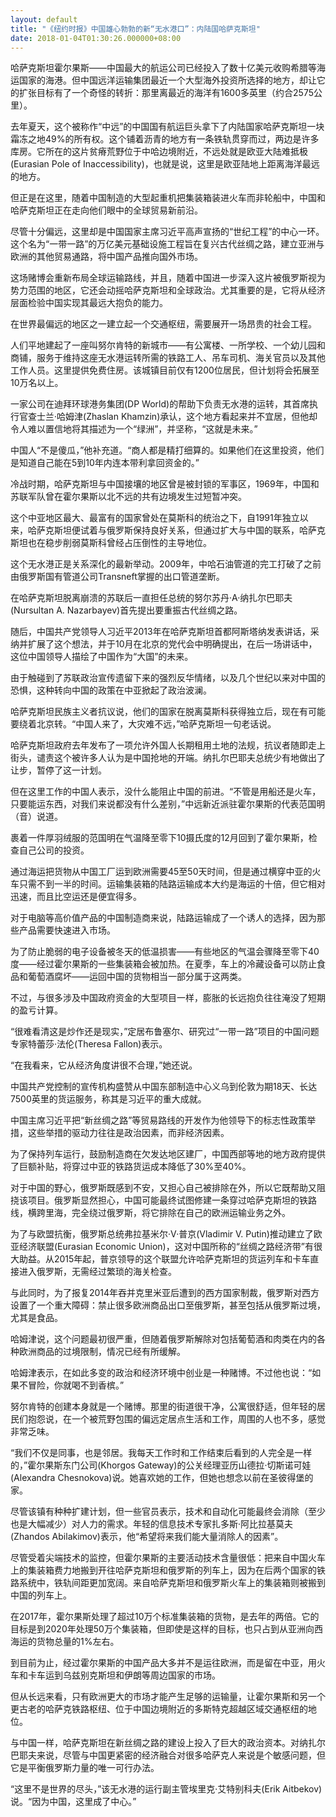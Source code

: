 ```yaml
---
layout: default
title: "《纽约时报》中国雄心勃勃的新“无水港口”：内陆国哈萨克斯坦"
date: 2018-01-04T01:30:26.000000+08:00
---
```


哈萨克斯坦霍尔果斯——中国最大的航运公司已经投入了数十亿美元收购希腊等海运国家的海港。但中国远洋运输集团最近一个大型海外投资所选择的地方，却让它的扩张目标有了一个奇怪的转折：那里离最近的海洋有1600多英里（约合2575公里）。

去年夏天，这个被称作“中远”的中国国有航运巨头拿下了内陆国家哈萨克斯坦一块霜冻之地49%的所有权。这个铺着沥青的地方有一条铁轨贯穿而过，两边是许多库房。它所在的这片贫瘠荒野位于中哈边境附近，不远处就是欧亚大陆难抵极(Eurasian Pole of Inaccessibility)，也就是说，这里是欧亚陆地上距离海洋最远的地方。

但正是在这里，随着中国制造的大型起重机把集装箱装进火车而非轮船中，中国和哈萨克斯坦正在走向他们眼中的全球贸易新前沿。

尽管十分偏远，这里却是中国国家主席习近平高声宣扬的“世纪工程”的中心一环。这个名为“一带一路”的万亿美元基础设施工程旨在复兴古代丝绸之路，建立亚洲与欧洲的其他贸易通路，将中国产品推向国外市场。

这场赌博会重新布局全球运输路线，并且，随着中国进一步深入这片被俄罗斯视为势力范围的地区，它还会动摇哈萨克斯坦和全球政治。尤其重要的是，它将从经济层面检验中国实现其最远大抱负的能力。

在世界最偏远的地区之一建立起一个交通枢纽，需要展开一场昂贵的社会工程。

人们平地建起了一座叫努尔肯特的新城市——有公寓楼、一所学校、一个幼儿园和商铺，服务于维持这座无水港运转所需的铁路工人、吊车司机、海关官员以及其他工作人员。这里提供免费住房。该城镇目前仅有1200位居民，但计划将会拓展至10万名以上。

一家公司在迪拜环球港务集团(DP World)的帮助下负责无水港的运转，其首席执行官查士兰·哈姆津(Zhaslan Khamzin)承认，这个地方看起来并不宜居，但他却令人难以置信地将其描述为一个“绿洲”，并坚称，“这就是未来。”

中国人“不是傻瓜，”他补充道。“商人都是精打细算的。如果他们在这里投资，他们是知道自己能在5到10年内连本带利拿回资金的。”

冷战时期，哈萨克斯坦与中国接壤的地区曾是被封锁的军事区，1969年，中国和苏联军队曾在霍尔果斯以北不远的共有边境发生过短暂冲突。

这个中亚地区最大、最富有的国家曾处在莫斯科的统治之下，自1991年独立以来，哈萨克斯坦便试着与俄罗斯保持良好关系，但通过扩大与中国的联系，哈萨克斯坦也在稳步削弱莫斯科曾经占压倒性的主导地位。

这个无水港正是关系深化的最新举动。2009年，中哈石油管道的完工打破了之前由俄罗斯国有管道公司Transneft掌握的出口管道垄断。

在哈萨克斯坦脱离崩溃的苏联后一直担任总统的努尔苏丹·A·纳扎尔巴耶夫(Nursultan A. Nazarbayev)首先提出要重振古代丝绸之路。

随后，中国共产党领导人习近平2013年在哈萨克斯坦首都阿斯塔纳发表讲话，采纳并扩展了这个想法，并于10月在北京的党代会中明确提出，在后一场讲话中，这位中国领导人描绘了中国作为“大国”的未来。

由于触碰到了苏联政治宣传遗留下来的强烈反华情绪，以及几个世纪以来对中国的恐惧，这种转向中国的政策在中亚掀起了政治波澜。

哈萨克斯坦民族主义者抗议说，他们的国家在脱离莫斯科获得独立后，现在有可能要绕着北京转。“中国人来了，大灾难不远，”哈萨克斯坦一句老话说。

哈萨克斯坦政府去年发布了一项允许外国人长期租用土地的法规，抗议者随即走上街头，谴责这个被许多人认为是中国抢地的开端。纳扎尔巴耶夫总统少有地做出了让步，暂停了这一计划。

但在这里工作的中国人表示，没什么能阻止中国的前进。“不管是用船还是火车，只要能运东西，对我们来说都没有什么差别，”中远新近派驻霍尔果斯的代表范国明（音）说道。

裹着一件厚羽绒服的范国明在气温降至零下10摄氏度的12月回到了霍尔果斯，检查自己公司的投资。

通过海运把货物从中国工厂运到欧洲需要45至50天时间，但是通过横穿中亚的火车只需不到一半的时间。运输集装箱的陆路运输成本大约是海运的十倍，但它相对迅速，而且比空运还是便宜得多。

对于电脑等高价值产品的中国制造商来说，陆路运输成了一个诱人的选择，因为那些产品需要快速进入市场。

为了防止脆弱的电子设备被冬天的低温损害——有些地区的气温会骤降至零下40度——经过霍尔果斯的一些集装箱会被加热。在夏季，车上的冷藏设备可以防止食品和葡萄酒腐坏——运回中国的货物相当一部分属于这两类。

不过，与很多涉及中国政府资金的大型项目一样，膨胀的长远抱负往往淹没了短期的盈亏计算。

“很难看清这是炒作还是现实，”定居布鲁塞尔、研究过“一带一路”项目的中国问题专家特蕾莎·法伦(Theresa Fallon)表示。

“在我看来，它从经济角度讲很不合理，”她还说。

中国共产党控制的宣传机构盛赞从中国东部制造中心义乌到伦敦为期18天、长达7500英里的货运服务，称其是习近平的重大成就。

中国主席习近平把“新丝绸之路”等贸易路线的开发作为他领导下的标志性政策举措，这些举措的驱动力往往是政治因素，而非经济因素。

为了保持列车运行，鼓励制造商在欠发达地区建厂，中国西部等地的地方政府提供了巨额补贴，将穿过中亚的铁路货运成本降低了30%至40%。

对于中国的野心，俄罗斯既感到不安，又担心自己被排除在外，所以它既帮助又阻挠该项目。俄罗斯显然担心，中国可能最终试图修建一条穿过哈萨克斯坦的铁路线，横跨里海，完全绕过俄罗斯，将它排除在自己的欧洲运输业务之外。

为了与欧盟抗衡，俄罗斯总统弗拉基米尔·V·普京(Vladimir V. Putin)推动建立了欧亚经济联盟(Eurasian Economic Union)，这对中国所称的“丝绸之路经济带”有很大助益。从2015年起，普京领导的这个联盟允许哈萨克斯坦的货运列车和卡车直接进入俄罗斯，无需经过繁琐的海关检查。

与此同时，为了报复2014年吞并克里米亚后遭到的西方国家制裁，俄罗斯对西方设置了一个重大障碍：禁止很多欧洲商品出口至俄罗斯，甚至包括从俄罗斯过境，尤其是食品。

哈姆津说，这个问题最初很严重，但随着俄罗斯解除对包括葡萄酒和肉类在内的各种欧洲商品的过境限制，情况已经有所缓解。

哈姆津表示，在如此多变的政治和经济环境中创业是一种赌博。不过他也说：“如果不冒险，你就喝不到香槟。”

努尔肯特的创建本身就是一个赌博。那里的街道很干净，公寓很舒适，但年轻的居民们抱怨说，在一个被荒野包围的偏远定居点生活和工作，周围的人也不多，感觉非常乏味。

“我们不仅是同事，也是邻居。我每天工作时和工作结束后看到的人完全是一样的，”霍尔果斯东门公司(Khorgos Gateway)的公关经理亚历山德拉·切斯诺可娃(Alexandra Chesnokova)说。她喜欢她的工作，但她也想念以前在圣彼得堡的家。

尽管该镇有种种扩建计划，但一些官员表示，技术和自动化可能最终会消除（至少也是大幅减少）对人力的需求。年轻的信息技术专家扎多斯·阿比拉基莫夫(Zhandos Abilakimov)表示，他“希望将来我们能大量消除人的因素”。

尽管受着尖端技术的监控，但霍尔果斯的主要活动技术含量很低：把来自中国火车上的集装箱费力地搬到开往哈萨克斯坦和俄罗斯的列车上，因为在后两个国家的铁路系统中，铁轨间距更加宽阔。来自哈萨克斯坦和俄罗斯火车上的集装箱则被搬到中国的列车上。

在2017年，霍尔果斯处理了超过10万个标准集装箱的货物，是去年的两倍。它的目标是到2020年处理50万个集装箱，但即使是这样的目标，也只占到从亚洲向西海运的货物总量的1%左右。

到目前为止，经过霍尔果斯的中国产品大多并不是运往欧洲，而是留在中亚，用火车和卡车运到乌兹别克斯坦和伊朗等周边国家的市场。

但从长远来看，只有欧洲更大的市场才能产生足够的运输量，让霍尔果斯和另一个更古老的哈萨克铁路枢纽、位于中国边境附近的多斯特克超越区域交通枢纽的地位。

与中国一样，哈萨克斯坦在新丝绸之路的建设上投入了巨大的政治资本。对纳扎尔巴耶夫来说，尽管与中国更紧密的经济融合对很多哈萨克人来说是个敏感问题，但它是平衡俄罗斯力量的唯一可行办法。

“这里不是世界的尽头，”该无水港的运行副主管埃里克·艾特别科夫(Erik Aitbekov)说。“因为中国，这里成了中心。”

